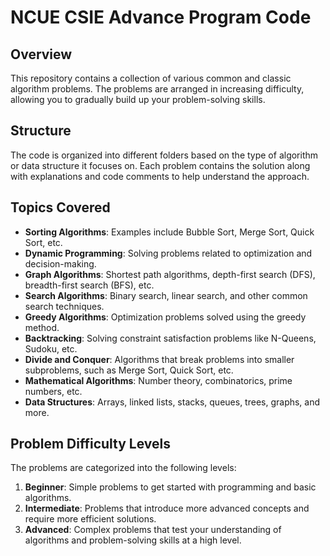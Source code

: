# NCUE CSIE Advance Program Code

## Overview
This repository contains a collection of various common and classic algorithm problems. The problems are arranged in increasing difficulty, allowing you to gradually build up your problem-solving skills.

## Structure
The code is organized into different folders based on the type of algorithm or data structure it focuses on. Each problem contains the solution along with explanations and code comments to help understand the approach.

## Topics Covered
- **Sorting Algorithms**: Examples include Bubble Sort, Merge Sort, Quick Sort, etc.
- **Dynamic Programming**: Solving problems related to optimization and decision-making.
- **Graph Algorithms**: Shortest path algorithms, depth-first search (DFS), breadth-first search (BFS), etc.
- **Search Algorithms**: Binary search, linear search, and other common search techniques.
- **Greedy Algorithms**: Optimization problems solved using the greedy method.
- **Backtracking**: Solving constraint satisfaction problems like N-Queens, Sudoku, etc.
- **Divide and Conquer**: Algorithms that break problems into smaller subproblems, such as Merge Sort, Quick Sort, etc.
- **Mathematical Algorithms**: Number theory, combinatorics, prime numbers, etc.
- **Data Structures**: Arrays, linked lists, stacks, queues, trees, graphs, and more.

## Problem Difficulty Levels
The problems are categorized into the following levels:
1. **Beginner**: Simple problems to get started with programming and basic algorithms.
2. **Intermediate**: Problems that introduce more advanced concepts and require more efficient solutions.
3. **Advanced**: Complex problems that test your understanding of algorithms and problem-solving skills at a high level.

